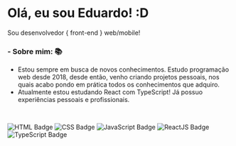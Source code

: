 # Olá, eu sou Eduardo! :D
Sou desenvolvedor { front-end } web/mobile!

### - Sobre mim: 📚
- Estou sempre em busca de novos conhecimentos. Estudo programação web desde 2018, desde então, venho criando projetos pessoais, nos quais acabo pondo em prática todos os conhecimentos que adquiro.
- Atualmente estou estudando React com TypeScript! Já possuo experiências pessoais e profissionais.
 
<br/>

![HTML Badge](https://img.shields.io/badge/-HTML-orange)
![CSS Badge](https://img.shields.io/badge/-CSS-purple)
![JavaScript Badge](https://img.shields.io/badge/-JavaScript-yellow)
![ReactJS Badge](https://img.shields.io/badge/-ReactJS-blue)
![TypeScript Badge](https://img.shields.io/badge/-TypeScript-blue)
